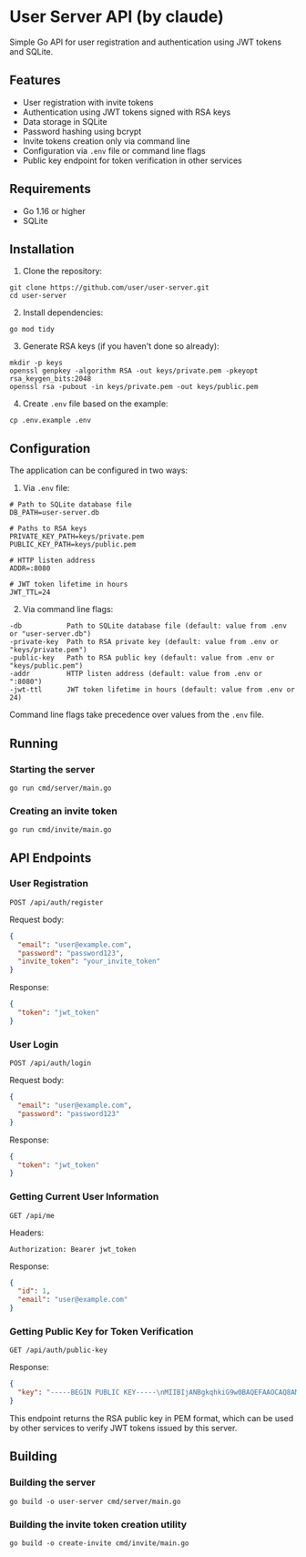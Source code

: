 # User Server API (by claude)

Simple Go API for user registration and authentication using JWT tokens and SQLite.

## Features

- User registration with invite tokens
- Authentication using JWT tokens signed with RSA keys
- Data storage in SQLite
- Password hashing using bcrypt
- Invite tokens creation only via command line
- Configuration via `.env` file or command line flags
- Public key endpoint for token verification in other services

## Requirements

- Go 1.16 or higher
- SQLite

## Installation

1. Clone the repository:
```
git clone https://github.com/user/user-server.git
cd user-server
```

2. Install dependencies:
```
go mod tidy
```

3. Generate RSA keys (if you haven't done so already):
```
mkdir -p keys
openssl genpkey -algorithm RSA -out keys/private.pem -pkeyopt rsa_keygen_bits:2048
openssl rsa -pubout -in keys/private.pem -out keys/public.pem
```

4. Create `.env` file based on the example:
```
cp .env.example .env
```

## Configuration

The application can be configured in two ways:

1. Via `.env` file:
```
# Path to SQLite database file
DB_PATH=user-server.db

# Paths to RSA keys
PRIVATE_KEY_PATH=keys/private.pem
PUBLIC_KEY_PATH=keys/public.pem

# HTTP listen address
ADDR=:8080

# JWT token lifetime in hours
JWT_TTL=24
```

2. Via command line flags:
```
-db           Path to SQLite database file (default: value from .env or "user-server.db")
-private-key  Path to RSA private key (default: value from .env or "keys/private.pem")
-public-key   Path to RSA public key (default: value from .env or "keys/public.pem")
-addr         HTTP listen address (default: value from .env or ":8080")
-jwt-ttl      JWT token lifetime in hours (default: value from .env or 24)
```

Command line flags take precedence over values from the `.env` file.

## Running

### Starting the server

```
go run cmd/server/main.go
```

### Creating an invite token

```
go run cmd/invite/main.go
```

## API Endpoints

### User Registration

```
POST /api/auth/register
```

Request body:
```json
{
  "email": "user@example.com",
  "password": "password123",
  "invite_token": "your_invite_token"
}
```

Response:
```json
{
  "token": "jwt_token"
}
```

### User Login

```
POST /api/auth/login
```

Request body:
```json
{
  "email": "user@example.com",
  "password": "password123"
}
```

Response:
```json
{
  "token": "jwt_token"
}
```

### Getting Current User Information

```
GET /api/me
```

Headers:
```
Authorization: Bearer jwt_token
```

Response:
```json
{
  "id": 1,
  "email": "user@example.com"
}
```

### Getting Public Key for Token Verification

```
GET /api/auth/public-key
```

Response:
```json
{
  "key": "-----BEGIN PUBLIC KEY-----\nMIIBIjANBgkqhkiG9w0BAQEFAAOCAQ8AMIIBCgKCAQEA...\n-----END PUBLIC KEY-----\n"
}
```

This endpoint returns the RSA public key in PEM format, which can be used by other services to verify JWT tokens issued by this server.

## Building

### Building the server

```
go build -o user-server cmd/server/main.go
```

### Building the invite token creation utility

```
go build -o create-invite cmd/invite/main.go
``` 